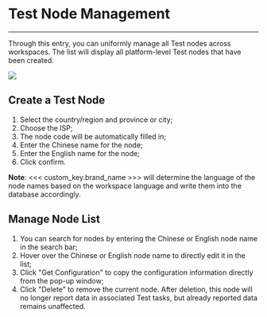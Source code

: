 # Test Node Management
---

Through this entry, you can uniformly manage all Test nodes across workspaces. The list will display all platform-level Test nodes that have been created.

![](img/task.png)

## Create a Test Node

1. Select the country/region and province or city;
2. Choose the ISP;
3. The node code will be automatically filled in;
4. Enter the Chinese name for the node;
5. Enter the English name for the node;
6. Click confirm.

**Note**: <<< custom_key.brand_name >>> will determine the language of the node names based on the workspace language and write them into the database accordingly.

## Manage Node List

1. You can search for nodes by entering the Chinese or English node name in the search bar;
2. Hover over the Chinese or English node name to directly edit it in the list;
3. Click "Get Configuration" to copy the configuration information directly from the pop-up window;
4. Click "Delete" to remove the current node. After deletion, this node will no longer report data in associated Test tasks, but already reported data remains unaffected.
